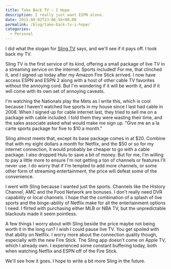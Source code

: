 ```yaml
---
title: Take Back TV – I Hope
description: I really just want ESPN alone.
date: 2015-08-02T23:06:56+00:00
permalink: /blog/take-back-tv-i-hope/
categories:
  - Personal
---
```


I did what the slogan for [Sling TV](https://www.sling.com) says, and we'll see if it pays off. I took back my TV.

Sling TV is the first service of its kind, offering a small package of live TV in a streaming service on the internet. Sports included! For me, that clinched it, and I signed up today after my Amazon Fire Stick arrived. I now have access ESPN and ESPN 2 along with a host of other cable TV favorites without the annoying cord. But I'm wondering if it will be worth it, and if it will come with its own set of annoying caveats.

I'm watching the Nationals play the Mets as I write this, which is cool because I haven't watched live sports in my house since I last had cable in 2008. When I signed up for cable internet last, they tried to sell me on a package with cable included. I told them they were wasting their time, and the sales associate asked what would make me sign up. "Give me an a la carte sports package for five to $10 a month."

Sling almost meets that, except its base package comes in at $20. Combine that with my eight dollars a month for Netflix, and the $50 or so for my internet connection, it would probably be cheaper to go with a cable package. I also dropped Hulu to save a bit of money. But for me, I'm willing to pay a little more to ensure I'm not getting a ton of channels or features I'll never use. I do worry that if I'm tempted to add more channels, or some other form of streaming entertainment, the price will defeat some of the convenience.

I went with Sling because I wanted just the sports. Channels like the History Channel, AMC and the Food Network are bonuses. I don't really need DVR capability or local channels. I hope that the combination of a splash of live sports and the binge-ability of Netflix make for all the entertainment options I need. I flirted with purchasing either MLB or NBA TV, but the unpredictable blackouts made it seem pointless.

A few things I worry about with Sling beside the price maybe not being worth it in the long run? I wish I could pause live TV. You get spoiled with that ability on Netflix. I worry more about the connection quality though, especially with the new Fire Stick. The Sling app doesn't come on Apple TV, which I already own. I experienced some constant buffering today, both when watching Netflix and ESPN off of the Fire Stick.

We'll see how it goes. I hope to write a bit more Sling in the future.
